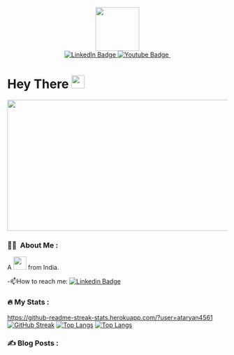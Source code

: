 <div id="header" align="center">
  <img src="https://media.giphy.com/media/gjrYDwbjnK8x36xZIO/giphy.gif" width="100"/>
</div>
<div id="badges" align="center">
  <a href="https://www.linkedin.com/in/aryan-g-914a6012b/">
    <img src="https://img.shields.io/badge/LinkedIn-blue?style=for-the-badge&logo=linkedin&logoColor=white" alt="LinkedIn Badge"/>
  </a>
  <a href="https://www.youtube.com/channel/UC6cy8SVCIeSbcDf6MMIH25Q">
    <img src="https://img.shields.io/badge/YouTube-red?style=for-the-badge&logo=youtube&logoColor=white" alt="Youtube Badge"/>
  </a>
  <img src="https://komarev.com/ghpvc/?username=ataryan4561&style=flat-square&color=blue" alt=""/>
</div>
<h1>
  Hey There
  <img src="https://media.giphy.com/media/hvRJCLFzcasrR4ia7z/giphy.gif" width="30px"/>
</h1>
<div align="center">
  <img src="https://media.giphy.com/media/dWesBcTLavkZuG35MI/giphy.gif" width="600" height="300"/>
</div>

### :man_technologist: &nbsp;About Me :

A <img src="https://media.giphy.com/media/WUlplcMpOCEmTGBtBW/giphy.gif" width="30"> from India.

-:mailbox:How to reach me: [![Linkedin Badge](https://img.shields.io/badge/-kakbar-blue?style=flat&logo=Linkedin&logoColor=white)](https://www.linkedin.com/in/aryan-g-914a6012b/)

### :fire: My Stats :
https://github-readme-streak-stats.herokuapp.com/?user=ataryan4561
[![GitHub Streak](http://github-readme-streak-stats.herokuapp.com?user=ataryan4561&theme=dark&background=000000)](https://git.io/streak-stats)
[![Top Langs](https://github-readme-stats.vercel.app/api/top-langs/?username=ataryan4561)](https://github.com/anuraghazra/github-readme-stats)
[![Top Langs](https://github-readme-stats.vercel.app/api/top-langs/?username=ataryan4561&layout=compact&theme=vision-friendly-dark)](https://github.com/anuraghazra/github-readme-stats)

### :writing_hand: Blog Posts : 
<!--
**ataryan4561/ataryan4561** is a ✨ _special_ ✨ repository because its `README.md` (this file) appears on your GitHub profile.

Here are some ideas to get you started:

- 🔭 I’m currently working on ...
- 🌱 I’m currently learning ...
- 👯 I’m looking to collaborate on ...
- 🤔 I’m looking for help with ...
- 💬 Ask me about ...
- 📫 How to reach me: ...
- 😄 Pronouns: ...
- ⚡ Fun fact: ...
-->
